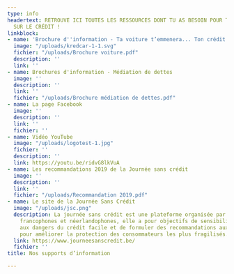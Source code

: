 ```yaml
---
type: info
headertext: RETROUVE ICI TOUTES LES RESSOURCES DONT TU AS BESOIN POUR TOUT SAVOIR
  SUR LE CRÉDIT !
linkblock:
- name: 'Brochure d''information - Ta voiture t’emmenera... Ton crédit te suivera '
  image: "/uploads/kredcar-1-1.svg"
  fichier: "/uploads/Brochure voiture.pdf"
  description: ''
  link: ''
- name: Brochures d'information - Médiation de dettes
  image: ''
  description: ''
  link: ''
  fichier: "/uploads/Brochure médiation de dettes.pdf"
- name: La page Facebook
  image: ''
  description: ''
  link: ''
  fichier: ''
- name: Vidéo YouTube
  image: "/uploads/logotest-1.jpg"
  fichier: ''
  description: ''
  link: https://youtu.be/ridvG8lkVuA
- name: Les recommandations 2019 de la Journée sans crédit
  image: ''
  description: ''
  link: ''
  fichier: "/uploads/Recommandation 2019.pdf"
- name: Le site de la Journée Sans Crédit
  image: "/uploads/jsc.png"
  description: La journée sans crédit est une plateforme organisée par 31 associations
    francophones et néerlandophones, elle a pour objectifs de sensibiliser les consommateurs
    aux dangers du crédit facile et de formuler des recommandations aux pouvoirs publics
    pour améliorer la protection des consommateurs les plus fragilisés.
  link: https://www.journeesanscredit.be/
  fichier: ''
title: Nos supports d’information

---
```

